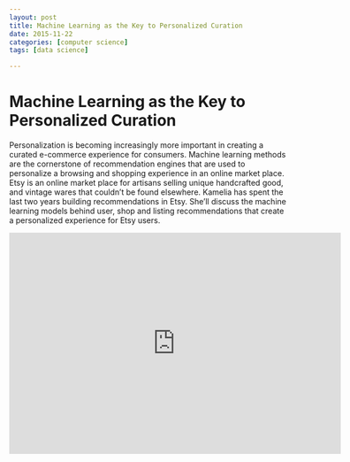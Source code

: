 ```yaml
---
layout: post
title: Machine Learning as the Key to Personalized Curation
date: 2015-11-22
categories: [computer science]
tags: [data science]

---
```



# Machine Learning as the Key to Personalized Curation

Personalization is becoming increasingly more important in creating a curated e-commerce experience for consumers. Machine learning methods are the cornerstone of recommendation engines that are used to personalize a browsing and shopping experience in an online market place. Etsy is an online market place for artisans selling unique handcrafted good, and vintage wares that couldn’t be found elsewhere. Kamelia has spent the last two years building recommendations in Etsy. She’ll discuss the machine learning models behind user, shop and listing recommendations that create a personalized experience for Etsy users.

<iframe width="600" height="400" src="https://www.youtube.com/embed/jMaa45fw3dQ" frameborder="0" allowfullscreen></iframe>